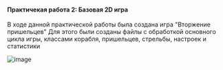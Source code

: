 #### Практичекая работа 2: Базовая 2D игра
В ходе данной практической работы была создана игра "Вторжение пришельцев" 
Для этого были созданы файлы с обработкой основного цикла игры, классами корабля, пришельцев, стрельбы, настроек и статистики



![image](https://github.com/user-attachments/assets/416f9ea3-e1a3-474b-83e0-34fb06e2dca4)
